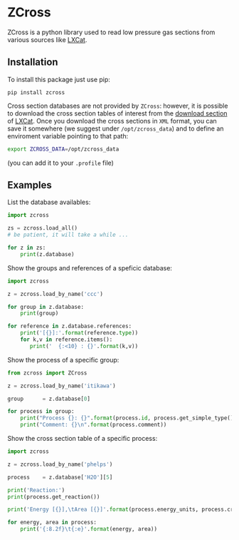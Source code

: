 # ZCross

ZCross is a python library used to read low pressure gas sections from various sources like [LXCat](https://lxcat.net/home/).

## Installation

To install this package just use pip:
``` shell
pip install zcross
```

Cross section databases are not provided by `ZCross`: however, it is possible to download the cross section tables of interest from the [download section](https://nl.lxcat.net/data/download.php) of [LXCat](https:://www.lxcat.net).
Once you download the cross sections in `XML` format, you can save it somewhere (we suggest under `/opt/zcross_data`) and to define an enviroment variable pointing to that path:
``` bash
export ZCROSS_DATA=/opt/zcross_data
```
(you can add it to your `.profile` file)

## Examples

List the database availables:
``` python
import zcross

zs = zcross.load_all()
# be patient, it will take a while ...

for z in zs:
	print(z.database)
```
		
Show the groups and references of a speficic database:
``` python
import zcross

z = zcross.load_by_name('ccc')

for group in z.database:
	print(group)

for reference in z.database.references:
	print('[{}]:'.format(reference.type))
	for k,v in reference.items():
	   print('  {:<10} : {}'.format(k,v))
```
		
Show the process of a specific group:
``` python
from zcross import ZCross

z = zcross.load_by_name('itikawa')

group      = z.database[0]

for process in group:
	print("Process {}: {}".format(process.id, process.get_simple_type()))
	print("Comment: {}\n".format(process.comment))
```
	
Show the cross section table of a specific process:
``` python
import zcross

z = zcross.load_by_name('phelps')

process    = z.database['H2O'][5]

print('Reaction:')
print(process.get_reaction())

print('Energy [{}],\tArea [{}]'.format(process.energy_units, process.cross_section_units))

for energy, area in process:
	print('{:8.2f}\t{:e}'.format(energy, area))
```